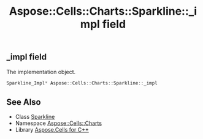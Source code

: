 ﻿---
title: Aspose::Cells::Charts::Sparkline::_impl field
linktitle: _impl
second_title: Aspose.Cells for C++ API Reference
description: 'Aspose::Cells::Charts::Sparkline::_impl field. The implementation object in C++.'
type: docs
weight: 1100
url: /cpp/aspose.cells.charts/sparkline/_impl/
---
## _impl field


The implementation object.

```cpp
Sparkline_Impl* Aspose::Cells::Charts::Sparkline::_impl
```

## See Also

* Class [Sparkline](../)
* Namespace [Aspose::Cells::Charts](../../)
* Library [Aspose.Cells for C++](../../../)
